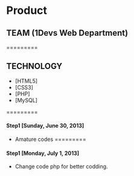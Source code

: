 Product
=========

## TEAM (1Devs Web Department)
=========

## TECHNOLOGY
* [HTML5]
* [CSS3]
* [PHP]
* [MySQL]

=========
#### Step1 [Sunday, June 30, 2013]
* Amature codes
=========
#### Step1 [Monday, July 1, 2013]
* Change code php for better codding.
